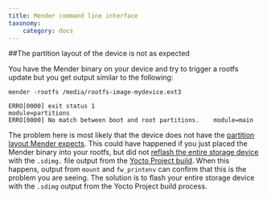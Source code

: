 ```yaml
---
title: Mender command line interface
taxonomy:
    category: docs
---
```


##The partition layout of the device is not as expected

You have the Mender binary on your device and try to trigger a rootfs update but you get output similar to the following:

```
mender -rootfs /media/rootfs-image-mydevice.ext3

ERRO[0000] exit status 1                                 module=partitions
ERRO[0000] No match between boot and root partitions.    module=main
```

The problem here is most likely that the device does not have the [partition layout Mender expects](../../Devices/Partition-layout). This could have happened if you just placed the Mender binary into your rootfs, but did not [reflash the entire storage device](../../Getting-started/Your-first-update-on-BeagleBone#write-the-disk-image-to-the-sd-card) with the `.sdimg.` file output from the [Yocto Project build](../../Artifacts/Building-Mender-Yocto-image). When this happens, output from `mount` and `fw_printenv` can confirm that this is the problem you are seeing. The solution is to flash your entire storage device with the `.sdimg` output from the Yocto Project build process.
